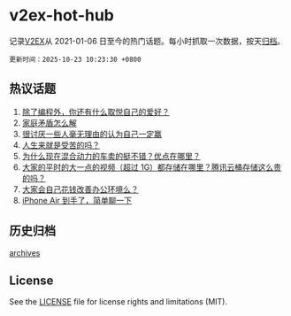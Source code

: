 # v2ex-hot-hub

 记录[V2EX](https://www.v2ex.com/)从 2021-01-06 日至今的热门话题。每小时抓取一次数据，按天[归档](archives)。

`更新时间：2025-10-23 10:23:30 +0800`

## 热议话题

1. [除了编程外，你还有什么取悦自己的爱好？](https://www.v2ex.com/t/1167646)
1. [家庭矛盾怎么解](https://www.v2ex.com/t/1167633)
1. [很讨厌一些人毫无理由的认为自己一定赢](https://www.v2ex.com/t/1167549)
1. [人生来就是受苦的吗？](https://www.v2ex.com/t/1167741)
1. [为什么现在混合动力的车卖的挺不错？优点在哪里？](https://www.v2ex.com/t/1167696)
1. [大家的平时的大一点的视频（超过 1G）都存储在哪里？腾讯云桶存储这么贵的吗？](https://www.v2ex.com/t/1167537)
1. [大家会自己花钱改善办公环境么？](https://www.v2ex.com/t/1167605)
1. [iPhone Air 到手了，简单聊一下](https://www.v2ex.com/t/1167576)

## 历史归档

[archives](archives)

## License

See the [LICENSE](LICENSE) file for license rights and limitations (MIT).
